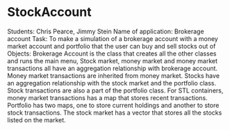 # StockAccount

Students: Chris Pearce, Jimmy Stein
Name of application: Brokerage account
Task: To make a simulation of a brokerage account with a money market account and portfolio that the user can buy and sell stocks out of 
Objects: Brokerage Account is the class that creates all the other classes and runs the main menu, Stock market, money market and money market transactions all have an aggregation relationship with brokerage account. Money market transactions are inherited from money market. Stocks have an aggregation relationship with the stock market and the portfolio class. Stock transactions are also a part of the portfolio class. For STL containers, money market transactions has a map that stores recent transactions. Portfolio has two maps, one to store current holdings and another to store stock transactions. The stock market has a vector that stores all the stocks listed on the market. 

